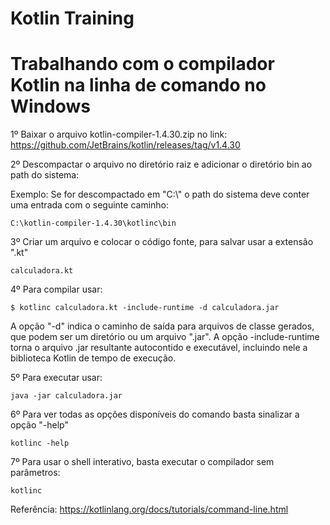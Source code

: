 # Kotlin Training


# Trabalhando com o compilador Kotlin na linha de comando no Windows

1º Baixar o arquivo kotlin-compiler-1.4.30.zip no link: https://github.com/JetBrains/kotlin/releases/tag/v1.4.30

2º Descompactar o arquivo no diretório raiz e adicionar o diretório bin ao path do sistema:

Exemplo: Se for descompactado em "C:\\" o path do sistema deve conter uma entrada com o seguinte caminho:

``` C:\kotlin-compiler-1.4.30\kotlinc\bin ```

3º Criar um arquivo e colocar o código fonte, para salvar usar a extensão ".kt"

``` calculadora.kt ```

4º Para compilar usar:

``` $ kotlinc calculadora.kt -include-runtime -d calculadora.jar ```

A opção "-d" indica o caminho de saída para arquivos de classe gerados, que podem ser um diretório ou um arquivo ".jar". A opção -include-runtime torna o arquivo .jar resultante autocontido e executável, incluindo nele a biblioteca Kotlin de tempo de execução.

5º Para executar usar:

``` java -jar calculadora.jar ```

6º Para ver todas as opções disponíveis do comando basta sinalizar a opção "-help"

``` kotlinc -help ```

7º Para usar o shell interativo, basta executar o compilador sem parâmetros:

``` kotlinc ```

Referência: https://kotlinlang.org/docs/tutorials/command-line.html


